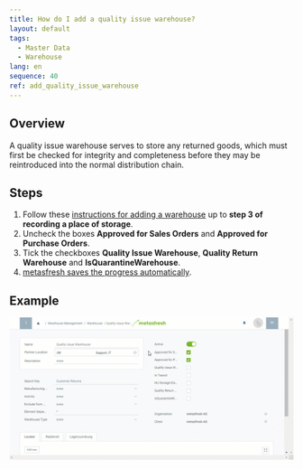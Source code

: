 ```yaml
---
title: How do I add a quality issue warehouse?
layout: default
tags:
  - Master Data
  - Warehouse
lang: en
sequence: 40
ref: add_quality_issue_warehouse
---
```


## Overview
A quality issue warehouse serves to store any returned goods, which must first be checked for integrity and completeness before they may be reintroduced into the normal distribution chain.

## Steps
1. Follow these [instructions for adding a warehouse](Add_new_warehouse) up to **step 3 of recording a place of storage**.
1. Uncheck the boxes **Approved for Sales Orders** and **Approved for Purchase Orders**.
1. Tick the checkboxes **Quality Issue Warehouse**, **Quality Return Warehouse** and **IsQuarantineWarehouse**.
1. [metasfresh saves the progress automatically](Saveindicator).

## Example
![Quality Issue Warehouse](assets/Quality_issue_warehouse.gif)

